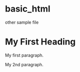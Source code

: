# basic_html
other sample file
<!DOCTYPE html>
<html>
<body>

<h1>My First Heading</h1>
<p>My first paragraph.</p>
<p>My 2nd paragraph.</p>

</body>
</html>
